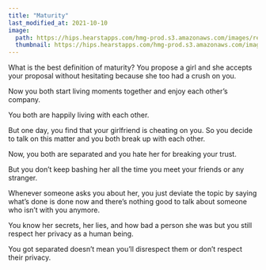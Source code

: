 ```yaml
---
title: "Maturity"
last_modified_at: 2021-10-10
image: 
  path: https://hips.hearstapps.com/hmg-prod.s3.amazonaws.com/images/relationship-problems-issues-1612797575.jpg?crop=0.6666666666666666xw:1xh;center,top&resize=640:*
  thumbnail: https://hips.hearstapps.com/hmg-prod.s3.amazonaws.com/images/relationship-problems-issues-1612797575.jpg?crop=0.6666666666666666xw:1xh;center,top&resize=640:*
---
```


What is the best definition of maturity?
You propose a girl and she accepts your proposal without hesitating because she too had a crush on you.

Now you both start living moments together and enjoy each other’s company.

You both are happily living with each other.


But one day, you find that your girlfriend is cheating on you. So you decide to talk on this matter and you both break up with each other.

Now, you both are separated and you hate her for breaking your trust.

But you don’t keep bashing her all the time you meet your friends or any stranger.

Whenever someone asks you about her, you just deviate the topic by saying what’s done is done now and there’s nothing good to talk about someone who isn’t with you anymore.

You know her secrets, her lies, and how bad a person she was but you still respect her privacy as a human being.

You got separated doesn’t mean you’ll disrespect them or don’t respect their privacy.
